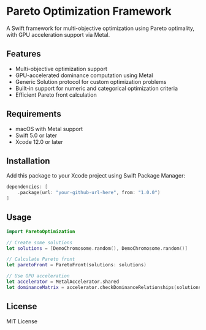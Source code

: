 # Pareto Optimization Framework

A Swift framework for multi-objective optimization using Pareto optimality, with GPU acceleration support via Metal.

## Features

- Multi-objective optimization support
- GPU-accelerated dominance computation using Metal
- Generic Solution protocol for custom optimization problems
- Built-in support for numeric and categorical optimization criteria
- Efficient Pareto front calculation

## Requirements

- macOS with Metal support
- Swift 5.0 or later
- Xcode 12.0 or later

## Installation

Add this package to your Xcode project using Swift Package Manager:

```swift
dependencies: [
    .package(url: "your-github-url-here", from: "1.0.0")
]
```

## Usage

```swift
import ParetoOptimization

// Create some solutions
let solutions = [DemoChromosome.random(), DemoChromosome.random()]

// Calculate Pareto front
let paretoFront = ParetoFront(solutions: solutions)

// Use GPU acceleration
let accelerator = MetalAccelerator.shared
let dominanceMatrix = accelerator.checkDominanceRelationships(solutions: solutions)
```

## License

MIT License